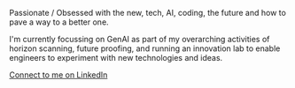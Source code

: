 Passionate / Obsessed with the new, tech, AI, coding, the future and how to pave a way to a better one.

I'm currently focussing on GenAI as part of my overarching activities of horizon scanning, future proofing, and running an innovation lab to enable engineers to experiment with new technologies and ideas.

[Connect to me on LinkedIn](https://www.linkedin.com/in/markburnett)
